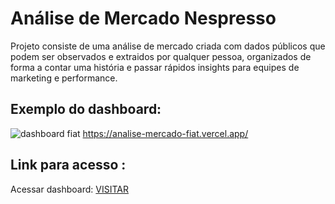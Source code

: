 # Análise de Mercado Nespresso

Projeto consiste de uma análise de mercado criada com dados públicos que podem ser observados e extraidos por qualquer pessoa,
organizados de forma a contar uma história e passar rápidos insights para equipes de marketing e performance.

## Exemplo do dashboard:
![dashboard fiat](https://github.com/user-attachments/assets/26654c95-222f-40c3-966a-daea319eb2a5)
https://analise-mercado-fiat.vercel.app/

## Link para acesso : 
Acessar dashboard: [VISITAR]( https://analise-mercado-fiat.vercel.app/ )

